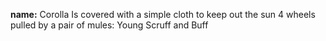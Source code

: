 **name:** Corolla
Is covered with a simple cloth to keep out the sun
4 wheels
pulled by a pair of mules: Young Scruff and Buff